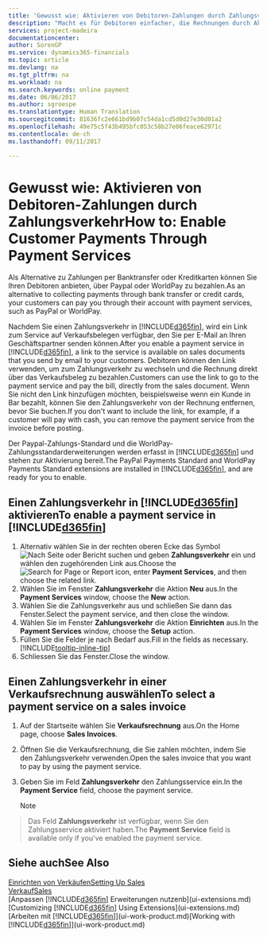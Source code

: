 ```yaml
---
title: 'Gewusst wie: Aktivieren von Debitoren-Zahlungen durch Zahlungsverkehr.| Microsoft Docs'
description: "Macht es für Debitoren einfacher, die Rechnungen durch Aktivierung des Zahlungsverkehrs zu bezahlen."
services: project-madeira
documentationcenter: 
author: SorenGP
ms.service: dynamics365-financials
ms.topic: article
ms.devlang: na
ms.tgt_pltfrm: na
ms.workload: na
ms.search.keywords: online payment
ms.date: 06/06/2017
ms.author: sgroespe
ms.translationtype: Human Translation
ms.sourcegitcommit: 81636fc2e661bd9b07c54da1cd5d0d27e30d01a2
ms.openlocfilehash: 49e75c5f43b495bfc053c58b27e06feace62971c
ms.contentlocale: de-ch
ms.lasthandoff: 09/11/2017

---
```

# <a name="how-to-enable-customer-payments-through-payment-services"></a><span data-ttu-id="35972-103">Gewusst wie: Aktivieren von Debitoren-Zahlungen durch Zahlungsverkehr</span><span class="sxs-lookup"><span data-stu-id="35972-103">How to: Enable Customer Payments Through Payment Services</span></span>
<span data-ttu-id="35972-104">Als Alternative zu Zahlungen per Banktransfer oder Kreditkarten können Sie Ihren Debitoren anbieten, über Paypal oder WorldPay zu bezahlen.</span><span class="sxs-lookup"><span data-stu-id="35972-104">As an alternative to collecting payments through bank transfer or credit cards, your customers can pay you through their account with payment services, such as PayPal or WorldPay.</span></span>  

<span data-ttu-id="35972-105">Nachdem Sie einen Zahlungsverkehr in [!INCLUDE[d365fin](includes/d365fin_md.md)], wird ein Link zum Service auf Verkaufsbelegen verfügbar, den Sie per E-Mail an Ihren Geschäftspartner senden können.</span><span class="sxs-lookup"><span data-stu-id="35972-105">After you enable a payment service in [!INCLUDE[d365fin](includes/d365fin_md.md)], a link to the service is available on sales documents that you send by email to your customers.</span></span> <span data-ttu-id="35972-106">Debitoren können den Link verwenden, um zum Zahlungsverkehr zu wechseln und die Rechnung direkt über das Verkaufsbeleg zu bezahlen.</span><span class="sxs-lookup"><span data-stu-id="35972-106">Customers can use the link to go to the payment service and pay the bill, directly from the sales document.</span></span> <span data-ttu-id="35972-107">Wenn Sie nicht den Link hinzufügen möchten, beispielsweise wenn ein Kunde in Bar bezahlt, können Sie den Zahlungsverkehr von der Rechnung entfernen, bevor Sie buchen.</span><span class="sxs-lookup"><span data-stu-id="35972-107">If you don't want to include the link, for example, if a customer will pay with cash, you can remove the payment service from the invoice before posting.</span></span>  

<span data-ttu-id="35972-108">Der Paypal-Zahlungs-Standard und die WorldPay-Zahlungsstandarderweiterungen werden erfasst in [!INCLUDE[d365fin](includes/d365fin_md.md)] und stehen zur Aktivierung bereit.</span><span class="sxs-lookup"><span data-stu-id="35972-108">The PayPal Payments Standard and WorldPay Payments Standard extensions are installed in [!INCLUDE[d365fin](includes/d365fin_md.md)], and are ready for you to enable.</span></span>  

## <a name="to-enable-a-payment-service-in-included365finincludesd365finmdmd"></a><span data-ttu-id="35972-109">Einen Zahlungsverkehr in [!INCLUDE[d365fin](includes/d365fin_md.md)] aktivieren</span><span class="sxs-lookup"><span data-stu-id="35972-109">To enable a payment service in [!INCLUDE[d365fin](includes/d365fin_md.md)]</span></span>
1. <span data-ttu-id="35972-110">Alternativ wählen Sie in der rechten oberen Ecke das Symbol ![Nach Seite oder Bericht suchen](media/ui-search/search_small.png "Nach Seite oder Bericht suchen") und geben **Zahlungsverkehr** ein und wählen den zugehörenden Link aus.</span><span class="sxs-lookup"><span data-stu-id="35972-110">Choose the ![Search for Page or Report](media/ui-search/search_small.png "Search for Page or Report icon") icon, enter **Payment Services**, and then choose the related link.</span></span>  
2. <span data-ttu-id="35972-111">Wählen Sie im Fenster **Zahlungsverkehr** die Aktion **Neu** aus.</span><span class="sxs-lookup"><span data-stu-id="35972-111">In the **Payment Services** window, choose the **New** action.</span></span>  
3. <span data-ttu-id="35972-112">Wählen Sie die Zahlungsverkehr aus und schließen Sie dann das Fenster.</span><span class="sxs-lookup"><span data-stu-id="35972-112">Select the payment service, and then close the window.</span></span>  
4. <span data-ttu-id="35972-113">Wählen Sie im Fenster **Zahlungsverkehr** die Aktion **Einrichten** aus.</span><span class="sxs-lookup"><span data-stu-id="35972-113">In the **Payment Services** window, choose the **Setup** action.</span></span>  
5. <span data-ttu-id="35972-114">Füllen Sie die Felder je nach Bedarf aus.</span><span class="sxs-lookup"><span data-stu-id="35972-114">Fill in the fields as necessary.</span></span> [!INCLUDE[tooltip-inline-tip](includes/tooltip-inline-tip_md.md)]  
6. <span data-ttu-id="35972-115">Schliessen Sie das Fenster.</span><span class="sxs-lookup"><span data-stu-id="35972-115">Close the window.</span></span>  

## <a name="to-select-a-payment-service-on-a-sales-invoice"></a><span data-ttu-id="35972-116">Einen Zahlungsverkehr in einer Verkaufsrechnung auswählen</span><span class="sxs-lookup"><span data-stu-id="35972-116">To select a payment service on a sales invoice</span></span>
1. <span data-ttu-id="35972-117">Auf der Startseite wählen Sie **Verkaufsrechnung** aus.</span><span class="sxs-lookup"><span data-stu-id="35972-117">On the Home page, choose **Sales Invoices**.</span></span>  
2. <span data-ttu-id="35972-118">Öffnen Sie die Verkaufsrechnung, die Sie zahlen möchten, indem Sie den Zahlungsverkehr verwenden.</span><span class="sxs-lookup"><span data-stu-id="35972-118">Open the sales invoice that you want to pay by using the payment service.</span></span>  
3. <span data-ttu-id="35972-119">Geben Sie im Feld **Zahlungsverkehr** den Zahlungsservice ein.</span><span class="sxs-lookup"><span data-stu-id="35972-119">In the **Payment Service** field, choose the payment service.</span></span>  
  
    > [!NOTE]  
>   <span data-ttu-id="35972-120">Das Feld **Zahlungsverkehr** ist verfügbar, wenn Sie den Zahlungsservice aktiviert haben.</span><span class="sxs-lookup"><span data-stu-id="35972-120">The **Payment Service** field is available only if you've enabled the payment service.</span></span>  

## <a name="see-also"></a><span data-ttu-id="35972-121">Siehe auch</span><span class="sxs-lookup"><span data-stu-id="35972-121">See Also</span></span>  
[<span data-ttu-id="35972-122">Einrichten von Verkäufen</span><span class="sxs-lookup"><span data-stu-id="35972-122">Setting Up Sales</span></span>](sales-setup-sales.md)  
[<span data-ttu-id="35972-123">Verkauf</span><span class="sxs-lookup"><span data-stu-id="35972-123">Sales</span></span>](sales-manage-sales.md)  
<span data-ttu-id="35972-124">[Anpassen [!INCLUDE[d365fin](includes/d365fin_md.md)] Erweiterungen nutzenb](ui-extensions.md)</span><span class="sxs-lookup"><span data-stu-id="35972-124">[Customizing [!INCLUDE[d365fin](includes/d365fin_md.md)] Using Extensions](ui-extensions.md)</span></span>  
<span data-ttu-id="35972-125">[Arbeiten mit [!INCLUDE[d365fin](includes/d365fin_md.md)]](ui-work-product.md)</span><span class="sxs-lookup"><span data-stu-id="35972-125">[Working with [!INCLUDE[d365fin](includes/d365fin_md.md)]](ui-work-product.md)</span></span>  

